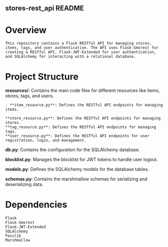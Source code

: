 ## stores-rest_api README

# Overview

    This repository contains a Flask RESTful API for managing stores, items, tags, and user authentication. The API uses Flask-Smorest for creating a RESTful API, Flask-JWT-Extended for user authentication, and SQLAlchemy for interacting with a relational database.

# Project Structure
**resources/**: Contains the main code files for different resources like items, stores, tags, and users.

    - **item_resource.py**: Defines the RESTful API endpoints for managing items.

    **store_resource.py**: Defines the RESTful API endpoints for managing stores.
    **tag_resource.py**: Defines the RESTful API endpoints for managing tags.
    **user_resource.py**: Defines the RESTful API endpoints for user registration, login, and management.

**db.py**: Contains the configuration for the SQLAlchemy database.

**blocklist.py**: Manages the blocklist for JWT tokens to handle user logout.

**models.py**: Defines the SQLAlchemy models for the database tables.

**schemas.py**: Contains the marshmallow schemas for serializing and deserializing data.

# Dependencies

    Flask
    Flask-Smorest
    Flask-JWT-Extended
    SQLAlchemy
    Passlib
    Marshmallow